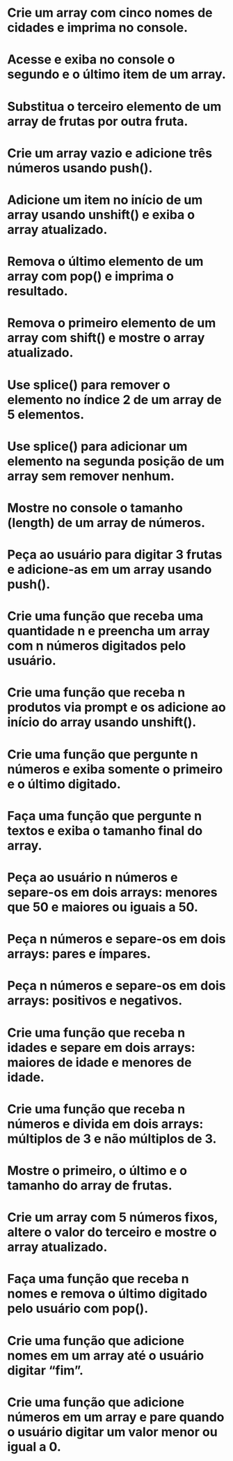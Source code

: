 # Crie um array com cinco nomes de cidades e imprima no console.
# Acesse e exiba no console o segundo e o último item de um array.
# Substitua o terceiro elemento de um array de frutas por outra fruta.
# Crie um array vazio e adicione três números usando push().
# Adicione um item no início de um array usando unshift() e exiba o array atualizado.
# Remova o último elemento de um array com pop() e imprima o resultado.
# Remova o primeiro elemento de um array com shift() e mostre o array atualizado.
# Use splice() para remover o elemento no índice 2 de um array de 5 elementos.
# Use splice() para adicionar um elemento na segunda posição de um array sem remover nenhum.
# Mostre no console o tamanho (length) de um array de números.
# Peça ao usuário para digitar 3 frutas e adicione-as em um array usando push().
# Crie uma função que receba uma quantidade n e preencha um array com n números digitados pelo usuário.
# Crie uma função que receba n produtos via prompt e os adicione ao início do array usando unshift().
# Crie uma função que pergunte n números e exiba somente o primeiro e o último digitado.
# Faça uma função que pergunte n textos e exiba o tamanho final do array.
# Peça ao usuário n números e separe-os em dois arrays: menores que 50 e maiores ou iguais a 50.
# Peça n números e separe-os em dois arrays: pares e ímpares.
# Peça n números e separe-os em dois arrays: positivos e negativos.
# Crie uma função que receba n idades e separe em dois arrays: maiores de idade e menores de idade.
# Crie uma função que receba n números e divida em dois arrays: múltiplos de 3 e não múltiplos de 3.
# Mostre o primeiro, o último e o tamanho do array de frutas.
# Crie um array com 5 números fixos, altere o valor do terceiro e mostre o array atualizado.
# Faça uma função que receba n nomes e remova o último digitado pelo usuário com pop().
# Crie uma função que adicione nomes em um array até o usuário digitar “fim”.
# Crie uma função que adicione números em um array e pare quando o usuário digitar um valor menor ou igual a 0.
